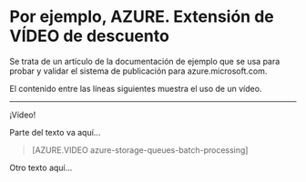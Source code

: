 <properties pageTitle="Ejemplo de documentación: vídeo" metaKeywords="" description="Esto es un ejemplo de documento" services="" documentationCenter="" title="Documentation Example - Video" solutions="" authors="" videoId="" scriptId="" />

# Por ejemplo, AZURE. Extensión de VÍDEO de descuento #

Se trata de un artículo de la documentación de ejemplo que se usa para probar y validar el sistema de publicación para azure.microsoft.com.

El contenido entre las líneas siguientes muestra el uso de un vídeo.


---
¡Vídeo!

Parte del texto va aquí...

> [AZURE.VIDEO azure-storage-queues-batch-processing]

Otro texto aquí...
